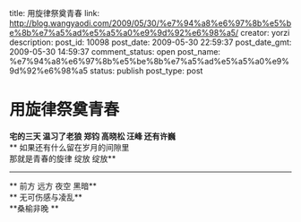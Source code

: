 title: 用旋律祭奠青春
link: http://blog.wangyaodi.com/2009/05/30/%e7%94%a8%e6%97%8b%e5%be%8b%e7%a5%ad%e5%a5%a0%e9%9d%92%e6%98%a5/
creator: yorzi
description: 
post_id: 10098
post_date: 2009-05-30 22:59:37
post_date_gmt: 2009-05-30 14:59:37
comment_status: open
post_name: %e7%94%a8%e6%97%8b%e5%be%8b%e7%a5%ad%e5%a5%a0%e9%9d%92%e6%98%a5
status: publish
post_type: post

# 用旋律祭奠青春

**宅的三天 温习了老狼 郑钧 高晓松 汪峰 还有许巍**  
** 如果还有什么留在岁月的间隙里   
那就是青春的旋律 绽放 绽放**  
** **  
** 前方 远方 夜空 黑暗**  
** 无可伤感与凌乱**  
**桑榆非晚 **